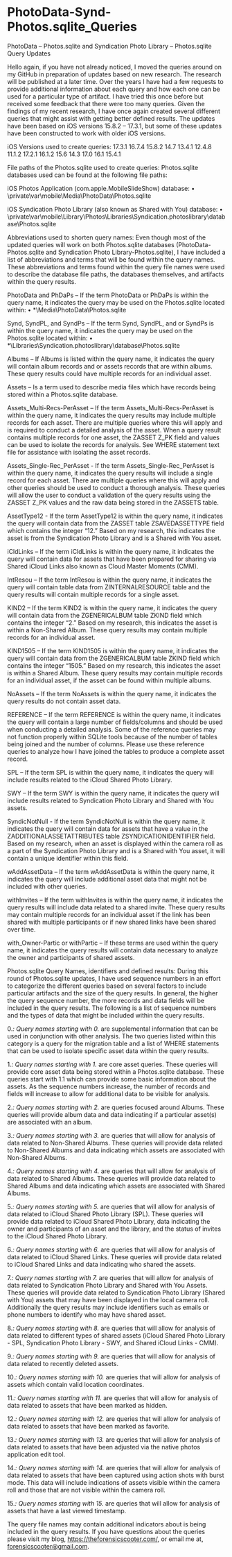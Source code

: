 # PhotoData-Synd-Photos.sqlite_Queries
PhotoData – Photos.sqlite and Syndication Photo Library – Photos.sqlite Query Updates

Hello again, if you have not already noticed, I moved the queries around on my GitHub in preparation of updates based on new research. The research will be published at a later time. Over the years I have had a few requests to provide additional information about each query and how each one can be used for a particular type of artifact. I have tried this once before but received some feedback that there were too many queries. Given the findings of my recent research, I have once again created several different queries that might assist with getting better defined results. The updates have been based on iOS versions 15.8.2 – 17.3.1, but some of these updates have been constructed to work with older iOS versions.  

iOS Versions used to create queries:
17.3.1		16.7.4		15.8.2		14.7		13.4.1		12.4.8		11.1.2
17.2.1		16.1.2		15.6		14.3
17.0		16.1		15.4.1		

File paths of the Photos.sqlite used to create queries:
Photos.sqlite databases used can be found at the following file paths:

iOS Photos Application (com.apple.MobileSlideShow) database:
•	\private\var\mobile\Media\PhotoData\Photos.sqlite

iOS Syndication Photo Library (also known as Shared with You) database:
•	\private\var\mobile\Library\Photos\Libraries\Syndication.photoslibrary\database\Photos.sqlite

Abbreviations used to shorten query names:
Even though most of the updated queries will work on both Photos.sqlite databases (PhotoData-Photos.sqlite and Syndication Photo Library-Photos.sqlite), I have included a list of abbreviations and terms that will be found within the query names. These abbreviations and terms found within the query file names were used to describe the database file paths, the databases themselves, and artifacts within the query results.    

PhotoData and PhDaPs – If the term PhotoData or PhDaPs is within the query name, it indicates the query may be used on the Photos.sqlite located within: 
•	*\Media\PhotoData\Photos.sqlite 

Synd, SyndPL, and SyndPs – If the term Synd, SyndPL, and or SyndPs is within the query name, it indicates the query may be used on the Photos.sqlite located within:
•	*\Libraries\Syndication.photoslibrary\database\Photos.sqlite

Albums – If Albums is listed within the query name, it indicates the query will contain album records and or assets records that are within albums. These query results could have multiple records for an individual asset.     

Assets – Is a term used to describe media files which have records being stored within a Photos.sqlite database.

Assets_Multi-Recs-PerAsset – If the term Assets_Multi-Recs-PerAsset is within the query name, it indicates the query results may include multiple records for each asset. There are multiple queries where this will apply and is required to conduct a detailed analysis of the asset. When a query result contains multiple records for one asset, the ZASSET Z_PK field and values can be used to isolate the records for analysis. See WHERE statement text file for assistance with isolating the asset records.

Assets_Single-Rec_PerAsset - If the term Assets_Single-Rec_PerAsset is within the query name, it indicates the query results will include a single record for each asset. There are multiple queries where this will apply and other queries should be used to conduct a thorough analysis. These queries will allow the user to conduct a validation of the query results using the ZASSET Z_PK values and the raw data being stored in the ZASSETS table.

AssetType12 - If the term AssetType12 is within the query name, it indicates the query will contain data from the ZASSET table ZSAVEDASSETTYPE field which contains the integer “12.” Based on my research, this indicates the asset is from the Syndication Photo Library and is a Shared with You asset. 

iCldLinks – If the term iCldLinks is within the query name, it indicates the query will contain data for assets that have been prepared for sharing via Shared iCloud Links also known as Cloud Master Moments (CMM).

IntResou – If the term IntResou is within the query name, it indicates the query will contain table data from ZINTERNALRESOURCE table and the query results will contain multiple records for a single asset. 

KIND2 – If the term KIND2 is within the query name, it indicates the query will contain data from the ZGENERICALBUM table ZKIND field which contains the integer “2.” Based on my research, this indicates the asset is within a Non-Shared Album. These query results may contain multiple records for an individual asset.

KIND1505 – If the term KIND1505 is within the query name, it indicates the query will contain data from the ZGENERICALBUM table ZKIND field which contains the integer “1505.” Based on my research, this indicates the asset is within a Shared Album. These query results may contain multiple records for an individual asset, if the asset can be found within multiple albums.

NoAssets – If the term NoAssets is within the query name, it indicates the query results do not contain asset data. 

REFERENCE – If the term REFERENCE is within the query name, it indicates the query will contain a large number of fields/columns and should be used when conducting a detailed analysis. Some of the reference queries may not function properly within SQLite tools because of the number of tables being joined and the number of columns. Please use these reference queries to analyze how I have joined the tables to produce a complete asset record. 

SPL – If the term SPL is within the query name, it indicates the query will include results related to the iCloud Shared Photo Library.

SWY – If the term SWY is within the query name, it indicates the query will include results related to Syndication Photo Library and Shared with You assets.

SyndicNotNull - If the term SyndicNotNull is within the query name, it indicates the query will contain data for assets that have a value in the ZADDITIONALASSETATTRIBUTES table ZSYNDICATIONIDENTIFIER field. Based on my research, when an asset is displayed within the camera roll as a part of the Syndication Photo Library and is a Shared with You asset, it will contain a unique identifier within this field.

wAddAssetData – If the term wAddAssetData is within the query name, it indicates the query will include additional asset data that might not be included with other queries. 

withInvites – If the term withInvites is within the query name, it indicates the query results will include data related to a shared invite. These query results may contain multiple records for an individual asset if the link has been shared with multiple participants or if new shared links have been shared over time.

with_Owner-Partic or withPartic – If these terms are used within the query name, it indicates the query results will contain data necessary to analyze the owner and participants of shared assets. 

Photos.sqlite Query Names, identifiers and defined results:
During this round of Photos.sqlite updates, I have used sequence numbers in an effort to categorize the different queries based on several factors to include particular artifacts and the size of the query results. In general, the higher the query sequence number, the more records and data fields will be included in the query results. The following is a list of sequence numbers and the types of data that might be included within the query results.     

0.*:
Query names starting with 0.* are supplemental information that can be used in conjunction with other analysis. The two queries listed within this category is a query for the migration table and a list of WHERE statements that can be used to isolate specific asset data within the query results.

1.*:
Query names starting with 1.* are core asset queries. These queries will provide core asset data being stored within a Photos.sqlite database. These queries start with 1.1 which can provide some basic information about the assets. As the sequence numbers increase, the number of records and fields will increase to allow for additional data to be visible for analysis.

2.*:
Query names starting with 2.* are queries focused around Albums. These queries will provide album data and data indicating if a particular asset(s) are associated with an album.

3.*:
Query names starting with 3.* are queries that will allow for analysis of data related to Non-Shared Albums. These queries will provide data related to Non-Shared Albums and data indicating which assets are associated with Non-Shared Albums.

4.*:
Query names starting with 4.* are queries that will allow for analysis of data related to Shared Albums. These queries will provide data related to Shared Albums and data indicating which assets are associated with Shared Albums.

5.*:
Query names starting with 5.* are queries that will allow for analysis of data related to iCloud Shared Photo Library (SPL). These queries will provide data related to iCloud Shared Photo Library, data indicating the owner and participants of an asset and the library, and the status of invites to the iCloud Shared Photo Library. 

6.*:
Query names starting with 6.* are queries that will allow for analysis of data related to iCloud Shared Links. These queries will provide data related to iCloud Shared Links and data indicating who shared the assets.

7.*:
Query names starting with 7.* are queries that will allow for analysis of data related to Syndication Photo Library and Shared with You Assets. These queries will provide data related to Syndication Photo Library (Shared with You) assets that may have been displayed in the local camera roll. Additionally the query results may include identifiers such as emails or phone numbers to identify who may have shared asset.  

8.*:
Query names starting with 8.* are queries that will allow for analysis of data related to different types of shared assets (iCloud Shared Photo Library - SPL, Syndication Photo Library - SWY, and Shared iCloud Links - CMM).

9.*:
Query names starting with 9.* are queries that will allow for analysis of data related to recently deleted assets.

10.*:
Query names starting with 10.* are queries that will allow for analysis of assets which contain valid location coordinates.

11.*:
Query names starting with 11.* are queries that will allow for analysis of data related to assets that have been marked as hidden.

12.*:
Query names starting with 12.* are queries that will allow for analysis of data related to assets that have been marked as favorite.

13.*:
Query names starting with 13.* are queries that will allow for analysis of data related to assets that have been adjusted via the native photos application edit tool.

14.*:
Query names starting with 14.* are queries that will allow for analysis of data related to assets that have been captured using action shots with burst mode. This data will include indications of assets visible within the camera roll and those that are not visible within the camera roll. 

15.*:
Query names starting with 15.* are queries that will allow for analysis of assets that have a last viewed timestamp.

The query file names may contain additional indicators about is being included in the query results. If you have questions about the queries please visit my blog, https://theforensicscooter.com/, or email me at, forensicscooter@gmail.com.
